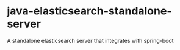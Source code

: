 # java-elasticsearch-standalone-server
A standalone elasticsearch server that integrates with spring-boot
